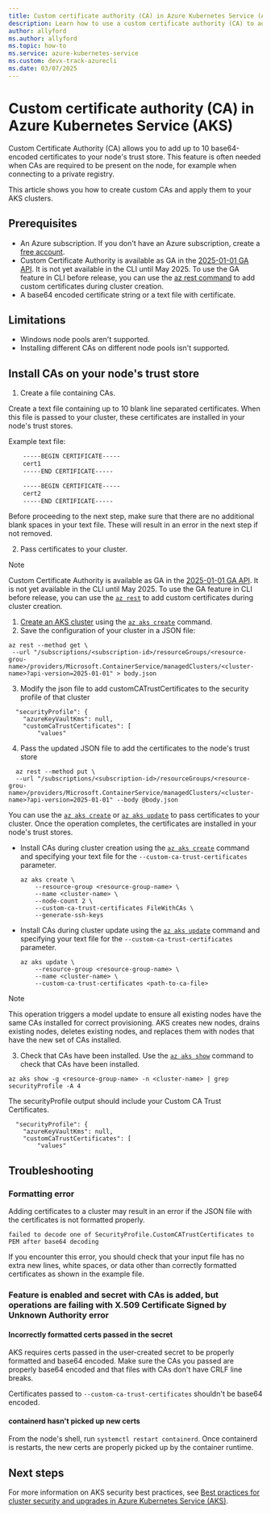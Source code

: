 ```yaml
---
title: Custom certificate authority (CA) in Azure Kubernetes Service (AKS)
description: Learn how to use a custom certificate authority (CA) to add certificates to your nodes in an Azure Kubernetes Service (AKS) cluster.
author: allyford
ms.author: allyford
ms.topic: how-to
ms.service: azure-kubernetes-service
ms.custom: devx-track-azurecli
ms.date: 03/07/2025
---
```


# Custom certificate authority (CA) in Azure Kubernetes Service (AKS)

Custom Certificate Authority (CA) allows you to add up to 10 base64-encoded certificates to your node's trust store. This feature is often needed when CAs are required to be present on the node, for example when connecting to a private registry.  

This article shows you how to create custom CAs and apply them to your AKS clusters. 

## Prerequisites

* An Azure subscription. If you don't have an Azure subscription, create a [free account](https://azure.microsoft.com/free).
* Custom Certificate Authority is available as GA in the [2025-01-01 GA API](https://learn.microsoft.com/rest/api/aks/managed-clusters/create-or-update?view=rest-aks-2025-01-01&tabs=HTTP#create-managed-cluster-with-custom-ca-trust-certificates:~:text=%2215m%22%0A%20%20%20%20%7D%0A%20%20%7D%0A%7D-,Create%20Managed%20Cluster%20with%20Custom%20CA%20Trust%20Certificates,-Sample%20request). It is not yet available in the CLI until May 2025. To use the GA feature in CLI before release, you can use the [az rest command](https://learn.microsoft.com/cli/azure/reference-index?view=azure-cli-latest#az-rest) to add custom certificates during cluster creation.
* A base64 encoded certificate string or a text file with certificate.

## Limitations

* Windows node pools aren't supported.
* Installing different CAs on different node pools isn't supported.

## Install CAs on your node's trust store

1. Create a file containing CAs.

Create a text file containing up to 10 blank line separated certificates. When this file is passed to your cluster, these certificates are installed in your node's trust stores.

Example text file:

```txt
    -----BEGIN CERTIFICATE-----
    cert1
    -----END CERTIFICATE-----

    -----BEGIN CERTIFICATE-----
    cert2
    -----END CERTIFICATE-----
 ```

Before proceeding to the next step, make sure that there are no additional blank spaces in your text file. These will result in an error in the next step if not removed.

2. Pass certificates to your cluster.

 > [!NOTE]
 > Custom Certificate Authority is available as GA in the [2025-01-01 GA API](https://learn.microsoft.com/rest/api/aks/managed-clusters/create-or-update?view=rest-aks-2025-01-01&tabs=HTTP#create-managed-cluster-with-custom-ca-trust-certificates:~:text=%2215m%22%0A%20%20%20%20%7D%0A%20%20%7D%0A%7D-,Create%20Managed%20Cluster%20with%20Custom%20CA%20Trust%20Certificates,-Sample%20request). It is not yet available in the CLI until May 2025. To use the GA feature in CLI before release, you can use the [`az rest`][az-rest] to add custom certificates during cluster creation.

 1. [Create an AKS cluster][quick-kubernetes-deply-cli] using the [`az aks create`][az-aks-create] command.
 2. Save the configuration of your cluster in a JSON file:
 ```azurecli-interactive
 az rest --method get \
  --url "/subscriptions/<subscription-id>/resourceGroups/<resource-grou-name>/providers/Microsoft.ContainerService/managedClusters/<cluster-name>?api-version=2025-01-01" > body.json
```
  3. Modify the json file to add customCATrustCertificates to the security profile of that cluster
```
  "securityProfile": {
    "azureKeyVaultKms": null,
    "customCaTrustCertificates": [
        "values"
```
  4. Pass the updated JSON file to add the certificates to the node's trust store
```azurecli-interactive
  az rest --method put \
  --url "/subscriptions/<subscription-id>/resourceGroups/<resource-grou-name>/providers/Microsoft.ContainerService/managedClusters/<cluster-name>?api-version=2025-01-01" --body @body.json
```

You can use the [`az aks create`][az-aks-create] or [`az aks update`][az-aks-update] to pass certificates to your cluster. Once the operation completes, the certificates are installed in your node's trust stores.

* Install CAs during cluster creation using the [`az aks create`][az-aks-create] command and specifying your text file for the `--custom-ca-trust-certificates` parameter.

    ```azurecli-interactive
    az aks create \
        --resource-group <resource-group-name> \
        --name <cluster-name> \
        --node-count 2 \
        --custom-ca-trust-certificates FileWithCAs \
        --generate-ssh-keys
    ```

* Install CAs during cluster update using the [`az aks update`][az-aks-update] command and specifying your text file for the `--custom-ca-trust-certificates` parameter.

    ```azurecli-interactive
    az aks update \
        --resource-group <resource-group-name> \
        --name <cluster-name> \
        --custom-ca-trust-certificates <path-to-ca-file>
    ```
 > [!NOTE]
 > This operation triggers a model update to ensure all existing nodes have the same CAs installed for correct provisioning. AKS creates new nodes, drains existing nodes, deletes existing nodes, and replaces them with nodes that have the new set of CAs installed.

3. Check that CAs have been installed.
 Use the [`az aks show`][az-aks-show] command to check that CAs have been installed. 

```azurecli-interactive
az aks show -g <resource-group-name> -n <cluster-name> | grep securityProfile -A 4
```
The securityProfile output should include your Custom CA Trust Certificates.


```output
  "securityProfile": {
    "azureKeyVaultKms": null,
    "customCaTrustCertificates": [
        "values"
```

## Troubleshooting

### Formatting error

Adding certificates to a cluster may result in an error if the JSON file with the certificates is not formatted properly.

```
failed to decode one of SecurityProfile.CustomCATrustCertificates to PEM after base64 decoding
```
If you encounter this error, you should check that your input file has no extra new lines, white spaces, or data other than correctly formatted certificates as shown in the example file.

### Feature is enabled and secret with CAs is added, but operations are failing with X.509 Certificate Signed by Unknown Authority error

#### Incorrectly formatted certs passed in the secret
AKS requires certs passed in the user-created secret to be properly formatted and base64 encoded. Make sure the CAs you passed are properly base64 encoded and that files with CAs don't have CRLF line breaks.

Certificates passed to ```--custom-ca-trust-certificates``` shouldn't be base64 encoded.

#### containerd hasn't picked up new certs
From the node's shell, run ```systemctl restart containerd```. Once containerd is restarts, the new certs are properly picked up by the container runtime.

## Next steps

For more information on AKS security best practices, see [Best practices for cluster security and upgrades in Azure Kubernetes Service (AKS)][aks-best-practices-security-upgrades].

<!-- LINKS INTERNAL -->
[aks-best-practices-security-upgrades]: ./operator-best-practices-cluster-security.md
[quick-kubernetes-deply-cli]: ./quick-kubernetes-deploy-cli.md
[azure-cli-install]: /cli/azure/install-azure-cli
[az-aks-create]: /cli/azure/aks#az-aks-create
[az-aks-update]: /cli/azure/aks#az-aks-update
[az-aks-nodepool-add]: /cli/azure/aks#az-aks-nodepool-add
[az-aks-nodepool-update]: /cli/azure/aks#az-aks-update
[az-extension-add]: /cli/azure/extension#az-extension-add
[az-extension-update]: /cli/azure/extension#az-extension-update
[az-feature-show]: /cli/azure/feature#az-feature-show
[az-aks-show]: /cli/azure/aks#az-aks-show
[az-rest]: /cli/azure/reference-index?view=azure-cli-latest#az-rest
[install-azure-cli]:  /cli/azure/install-azure-cli
[az-feature-register]: /cli/azure/feature#az-feature-register
[az-provider-register]: /cli/azure/provider#az-provider-register
[kubernetes-secrets]: https://kubernetes.io/docs/concepts/configuration/secret/
